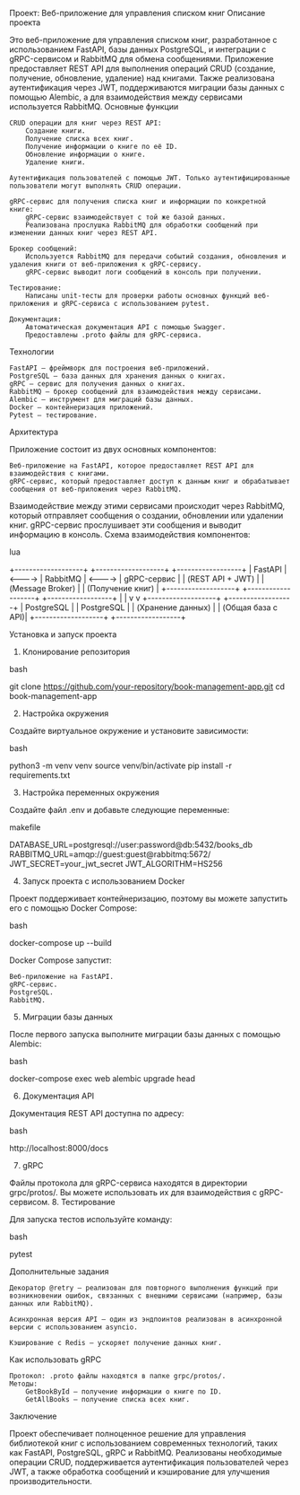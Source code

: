 Проект: Веб-приложение для управления списком книг
Описание проекта

Это веб-приложение для управления списком книг, разработанное с использованием FastAPI, базы данных PostgreSQL, и интеграции с gRPC-сервисом и RabbitMQ для обмена сообщениями. Приложение предоставляет REST API для выполнения операций CRUD (создание, получение, обновление, удаление) над книгами. Также реализована аутентификация через JWT, поддерживаются миграции базы данных с помощью Alembic, а для взаимодействия между сервисами используется RabbitMQ.
Основные функции

    CRUD операции для книг через REST API:
        Создание книги.
        Получение списка всех книг.
        Получение информации о книге по её ID.
        Обновление информации о книге.
        Удаление книги.

    Аутентификация пользователей с помощью JWT. Только аутентифицированные пользователи могут выполнять CRUD операции.

    gRPC-сервис для получения списка книг и информации по конкретной книге:
        gRPC-сервис взаимодействует с той же базой данных.
        Реализована прослушка RabbitMQ для обработки сообщений при изменении данных книг через REST API.

    Брокер сообщений:
        Используется RabbitMQ для передачи событий создания, обновления и удаления книги от веб-приложения к gRPC-сервису.
        gRPC-сервис выводит логи сообщений в консоль при получении.

    Тестирование:
        Написаны unit-тесты для проверки работы основных функций веб-приложения и gRPC-сервиса с использованием pytest.

    Документация:
        Автоматическая документация API с помощью Swagger.
        Предоставлены .proto файлы для gRPC-сервиса.

Технологии

    FastAPI — фреймворк для построения веб-приложений.
    PostgreSQL — база данных для хранения данных о книгах.
    gRPC — сервис для получения данных о книгах.
    RabbitMQ — брокер сообщений для взаимодействия между сервисами.
    Alembic — инструмент для миграций базы данных.
    Docker — контейнеризация приложений.
    Pytest — тестирование.

Архитектура

Приложение состоит из двух основных компонентов:

    Веб-приложение на FastAPI, которое предоставляет REST API для взаимодействия с книгами.
    gRPC-сервис, который предоставляет доступ к данным книг и обрабатывает сообщения от веб-приложения через RabbitMQ.

Взаимодействие между этими сервисами происходит через RabbitMQ, который отправляет сообщения о создании, обновлении или удалении книг. gRPC-сервис прослушивает эти сообщения и выводит информацию в консоль.
Схема взаимодействия компонентов:

lua

+-------------------+        +-------------------+        +------------------+
|   FastAPI          | <----> |      RabbitMQ      | <----> |    gRPC-сервис    |
| (REST API + JWT)   |        | (Message Broker)   |        | (Получение книг)  |
+-------------------+        +-------------------+        +------------------+
         |                                                       |
         v                                                       v
  +-------------------+                                    +------------------+
  |    PostgreSQL      |                                    |    PostgreSQL    |
  | (Хранение данных)  |                                    | (Общая база с API)|
  +-------------------+                                    +------------------+

Установка и запуск проекта
1. Клонирование репозитория

bash

git clone https://github.com/your-repository/book-management-app.git
cd book-management-app

2. Настройка окружения

Создайте виртуальное окружение и установите зависимости:

bash

python3 -m venv venv
source venv/bin/activate
pip install -r requirements.txt

3. Настройка переменных окружения

Создайте файл .env и добавьте следующие переменные:

makefile

DATABASE_URL=postgresql://user:password@db:5432/books_db
RABBITMQ_URL=amqp://guest:guest@rabbitmq:5672/
JWT_SECRET=your_jwt_secret
JWT_ALGORITHM=HS256

4. Запуск проекта с использованием Docker

Проект поддерживает контейнеризацию, поэтому вы можете запустить его с помощью Docker Compose:

bash

docker-compose up --build

Docker Compose запустит:

    Веб-приложение на FastAPI.
    gRPC-сервис.
    PostgreSQL.
    RabbitMQ.

5. Миграции базы данных

После первого запуска выполните миграции базы данных с помощью Alembic:

bash

docker-compose exec web alembic upgrade head

6. Документация API

Документация REST API доступна по адресу:

bash

http://localhost:8000/docs

7. gRPC

Файлы протокола для gRPC-сервиса находятся в директории grpc/protos/. Вы можете использовать их для взаимодействия с gRPC-сервисом.
8. Тестирование

Для запуска тестов используйте команду:

bash

pytest

Дополнительные задания

    Декоратор @retry — реализован для повторного выполнения функций при возникновении ошибок, связанных с внешними сервисами (например, базы данных или RabbitMQ).

    Асинхронная версия API — один из эндпоинтов реализован в асинхронной версии с использованием asyncio.

    Кэширование с Redis — ускоряет получение данных книг.

Как использовать gRPC

    Протокол: .proto файлы находятся в папке grpc/protos/.
    Методы:
        GetBookById — получение информации о книге по ID.
        GetAllBooks — получение списка всех книг.

Заключение

Проект обеспечивает полноценное решение для управления библиотекой книг с использованием современных технологий, таких как FastAPI, PostgreSQL, gRPC и RabbitMQ. Реализованы необходимые операции CRUD, поддерживается аутентификация пользователей через JWT, а также обработка сообщений и кэширование для улучшения производительности.
